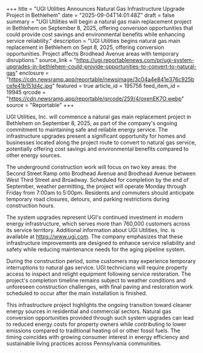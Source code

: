 +++
title = "UGI Utilities Announces Natural Gas Infrastructure Upgrade Project in Bethlehem"
date = "2025-09-04T14:01:48Z"
draft = false
summary = "UGI Utilities will begin a natural gas main replacement project in Bethlehem on September 8, 2025, offering conversion opportunities that could provide cost savings and environmental benefits while enhancing service reliability."
description = "UGI Utilities begins natural gas main replacement in Bethlehem on Sept 8, 2025, offering conversion opportunities. Project affects Brodhead Avenue areas with temporary disruptions."
source_link = "https://ugi.reportablenews.com/pr/ugi-system-upgrades-in-bethlehem-could-provide-opportunities-to-convert-to-natural-gas"
enclosure = "https://cdn.newsramp.app/reportable/newsimage/3c04a4e841e376c925bcefe41b151d4c.jpg"
featured = true
article_id = 195756
feed_item_id = 19945
qrcode = "https://cdn.newsramp.app/reportable/qrcode/259/4/oxenEK7O.webp"
source = "Reportable"
+++

<p>UGI Utilities, Inc. will commence a natural gas main replacement project in Bethlehem on September 8, 2025, as part of the company's ongoing commitment to maintaining safe and reliable energy service. The infrastructure upgrades present a significant opportunity for homes and businesses located along the project route to convert to natural gas service, potentially offering cost savings and environmental benefits compared to other energy sources.</p><p>The underground construction work will focus on two key areas: the Second Street Ramp onto Brodhead Avenue and Brodhead Avenue between West Third Street and Broadway. Scheduled for completion by the end of September, weather permitting, the project will operate Monday through Friday from 7:00am to 5:00pm. Residents and commuters should anticipate temporary road closures, detours, and parking restrictions during construction hours.</p><p>The system upgrades represent UGI's continued investment in modern energy infrastructure, which serves more than 760,000 customers across its service territory. Additional information about UGI Utilities, Inc. is available at <a href="https://www.ugi.com" rel="nofollow" target="_blank">https://www.ugi.com</a>. The company emphasizes that these infrastructure improvements are designed to enhance service reliability and safety while reducing maintenance needs for the aging pipeline system.</p><p>During the construction period, some customers may experience temporary interruptions to natural gas service. UGI technicians will require property access to inspect and relight equipment following service restoration. The project's completion timeline remains subject to weather conditions and unforeseen construction challenges, with final paving and restoration work scheduled to occur after the main installation is finished.</p><p>This infrastructure project highlights the ongoing transition toward cleaner energy sources in residential and commercial sectors. Natural gas conversion opportunities provided through such system upgrades can lead to reduced energy costs for property owners while contributing to lower emissions compared to traditional heating oil or other fossil fuels. The timing coincides with growing consumer interest in energy efficiency and sustainable living practices across Pennsylvania communities.</p>